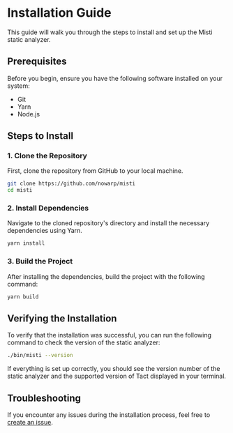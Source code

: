 # Installation Guide
This guide will walk you through the steps to install and set up the Misti static analyzer.

## Prerequisites
Before you begin, ensure you have the following software installed on your system:
- Git
- Yarn
- Node.js

## Steps to Install

### 1. Clone the Repository

First, clone the repository from GitHub to your local machine.

```bash
git clone https://github.com/nowarp/misti
cd misti
```

### 2. Install Dependencies

Navigate to the cloned repository's directory and install the necessary dependencies using Yarn.

```bash
yarn install
```

### 3. Build the Project

After installing the dependencies, build the project with the following command:

```bash
yarn build
```

## Verifying the Installation

To verify that the installation was successful, you can run the following command to check the version of the static analyzer:

```bash
./bin/misti --version
```

If everything is set up correctly, you should see the version number of the static analyzer and the supported version of Tact displayed in your terminal.

## Troubleshooting

If you encounter any issues during the installation process, feel free to [create an issue](https://github.com/nowarp/misti/issues/new).
